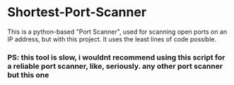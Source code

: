 # Shortest-Port-Scanner
This is a python-based "Port Scanner", used for scanning open ports on an IP address, but with this project. It uses the least lines of code possible.

### PS: this tool is slow, i wouldnt recommend using this script for a reliable port scanner, like, seriously. any other port scanner but this one
